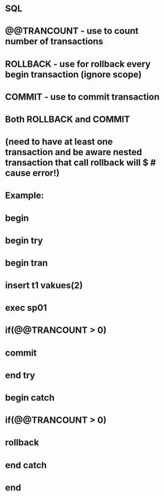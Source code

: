 # SQL

# @@TRANCOUNT - use to count number of transactions 
# ROLLBACK - use for rollback every begin transaction (ignore scope)  
# COMMIT - use to commit transaction 
# **Both ROLLBACK and COMMIT**
# (need to have at least one transaction and be aware nested transaction that call rollback will $ # cause error!)
# Example:
# begin 
#   begin try
#     begin tran
#       insert t1 vakues(2)
#       exec sp01
#       if(@@TRANCOUNT > 0)
#         commit
#     end try
#   begin catch
#       if(@@TRANCOUNT > 0)
#         rollback
#   end catch
# end
